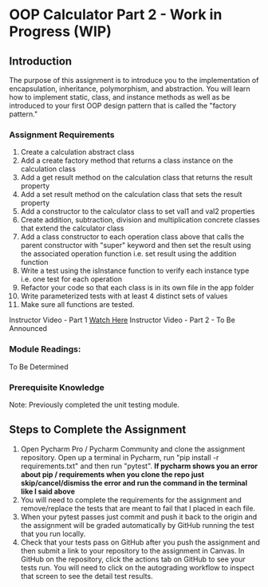 # OOP Calculator Part 2 - Work in Progress (WIP)

## Introduction

The purpose of this assignment is to introduce you to the implementation of encapsulation, inheritance, polymorphism,
and abstraction. You will learn how to implement static, class, and instance methods as well as be introduced to your
first OOP design pattern that is called the "factory pattern."

### Assignment Requirements

1. Create a calculation abstract class
2. Add  a create factory method that returns a class instance on the calculation class
3. Add a get result method on the calculation class that returns the result property
4. Add a set result method on the calculation class that sets the result property
5. Add a constructor to the calculator class to set val1 and val2 properties
6. Create addition, subtraction, division and multiplication concrete classes that extend the calculator class
7. Add a class constructor to each operation class above that calls the parent constructor with "super" keyword and then set the result using the associated operation function i.e. set result using the addition function 
8. Write a test using the isInstance function to verify each instance type i.e. one test for each operation
9. Refactor your code so that each class is in its own file in the app folder
10. Write parameterized tests with at least 4 distinct sets of values 
11. Make sure all functions are tested.

Instructor Video - Part 1 [Watch Here](https://youtu.be/hXqD_jbfCwQ)
Instructor Video - Part 2 - To Be Announced


### Module Readings:

To Be Determined

### Prerequisite Knowledge

Note: Previously completed the unit testing module.

## Steps to Complete the Assignment

1. Open Pycharm Pro / Pycharm Community and clone the assignment repository. Open up a terminal in Pycharm, run "pip
   install -r requirements.txt" and then run "pytest".  **If pycharm shows you an error about pip / requirements when
   you clone the repo just skip/cancel/dismiss the error and run the command in the terminal like I said above**
2. You will need to complete the requirements for the assignment and remove/replace the tests that are meant to fail
   that I placed in each file.
3. When your pytest passes just commit and push it back to the origin and the assignment will be graded automatically by
   GitHub running the test that you run locally.
4. Check that your tests pass on GitHub after you push the assignment and then submit a link to your repository to the
   assignment in Canvas. In GitHub on the repository, click the actions tab on GitHub to see your tests run. You will
   need to click on the autograding workflow to inspect that screen to see the detail test results.


